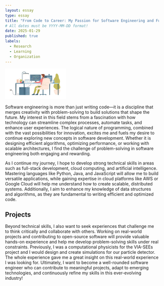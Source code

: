 ```yaml
---
layout: essay
type: essay
title: "From Code to Career: My Passion for Software Engineering and Future Goals"
# All dates must be YYYY-MM-DD format!
date: 2025-01-29
published: true
labels:
  - Research
  - Learning
  - Organization
---
```


<img width="200px" class="rounded float-start pe-4" src="../img/software_eng.png">

Software engineering is more than just writing code—it is a discipline that merges creativity with problem-solving to build solutions that shape the future. My interest in this field stems from a fascination with how technology can streamline complex processes, automate tasks, and enhance user experiences. The logical nature of programming, combined with the vast possibilities for innovation, excites me and fuels my desire to continue exploring new concepts in software development. Whether it is designing efficient algorithms, optimizing performance, or working with scalable architectures, I find the challenge of problem-solving in software engineering both engaging and rewarding.

As I continue my journey, I hope to develop strong technical skills in areas such as full-stack development, cloud computing, and artificial intelligence. Mastering languages like Python, Java, and JavaScript will allow me to build versatile applications, while gaining expertise in cloud platforms like AWS or Google Cloud will help me understand how to create scalable, distributed systems. Additionally, I aim to enhance my knowledge of data structures and algorithms, as they are fundamental to writing efficient and optimized code. 

## Projects

Beyond technical skills, I also want to seek experiences that challenge me to think critically and collaborate with others. Working on real-world projects and contributing to open-source software will provide valuable hands-on experience and help me develop problem-solving skills under real constraints. Previously, I was a computational physicists for the VIA-SEEs project and I would design and create simulations for our particle detector. The whole experience gave me a great insight on this real-world experience I was looking for. Ultimately, I want to become a well-rounded software engineer who can contribute to meaningful projects, adapt to emerging technologies, and continuously refine my skills in this ever-evolving industry! 



